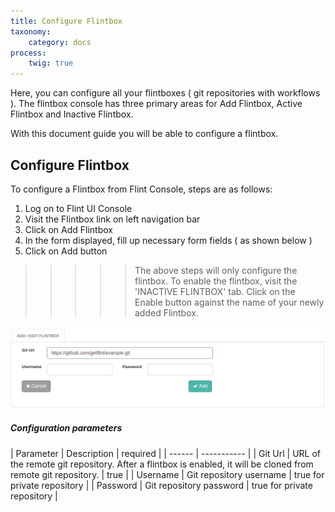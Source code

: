 ```yaml
---
title: Configure Flintbox
taxonomy:
    category: docs
process:
	twig: true
---
```

Here, you can configure all your flintboxes ( git repositories with workflows ). 
The flintbox console has three primary areas for Add Flintbox, Active Flintbox and Inactive Flintbox.

With this document guide you will be able to configure a flintbox.

## Configure Flintbox

To configure a Flintbox from Flint Console, steps are as follows:

1. Log on to Flint UI Console
2. Visit the Flintbox link on left navigation bar
3. Click on Add Flintbox
4. In the form displayed, fill up necessary form fields ( as shown below )
5. Click on Add button

>>>>> The above steps will only configure the flintbox. To enable the flintbox, visit the 'INACTIVE FLINTBOX' tab. Click on the Enable button against the name of your newly added Flintbox.

![add_flintbox](add-flintbox.png)

##### Configuration parameters
| Parameter | Description | required |
| ------ | ----------- |
| Git Url | URL of the remote git repository. After a flintbox is enabled, it will be cloned from remote git repository.  | true |
| Username | Git repository username | true for private repository |
| Password | Git repository password | true for private repository |




